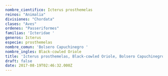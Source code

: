 ```yaml
---
nombre_cientifico: Icterus prosthemelas
reinos: "Animalia"
divisiones: "Chordata"
clases: "Aves"
ordenes: "Passeriformes"
familias: 'Icteridae '
generos: Icterus
especie: prosthemelas
nombre_comun: 'Bolsero Capuchinegro '
nombre_ingles: Black-cowled Oriole
title: 'Icterus prosthemelas, Black-cowled Oriole, Bolsero Capuchinegro '
draft: false
date: 2017-08-19T02:46:32.000Z
---
```



